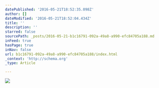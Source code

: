 ```yaml
---
datePublished: '2016-05-21T18:52:35.098Z'
author: []
dateModified: '2016-05-21T18:52:04.434Z'
title: ''
description: ''
starred: false
sourcePath: _posts/2016-05-21-b1c16791-092a-49a8-a990-efc84705a188.md
inFeed: true
hasPage: true
inNav: false
url: b1c16791-092a-49a8-a990-efc84705a188/index.html
_context: 'http://schema.org'
_type: Article

---
```

![](https://s3-us-west-2.amazonaws.com/the-grid-img/p/208e0cba8e02002d713b43e5fe70c804dfb79bb0.jpg)